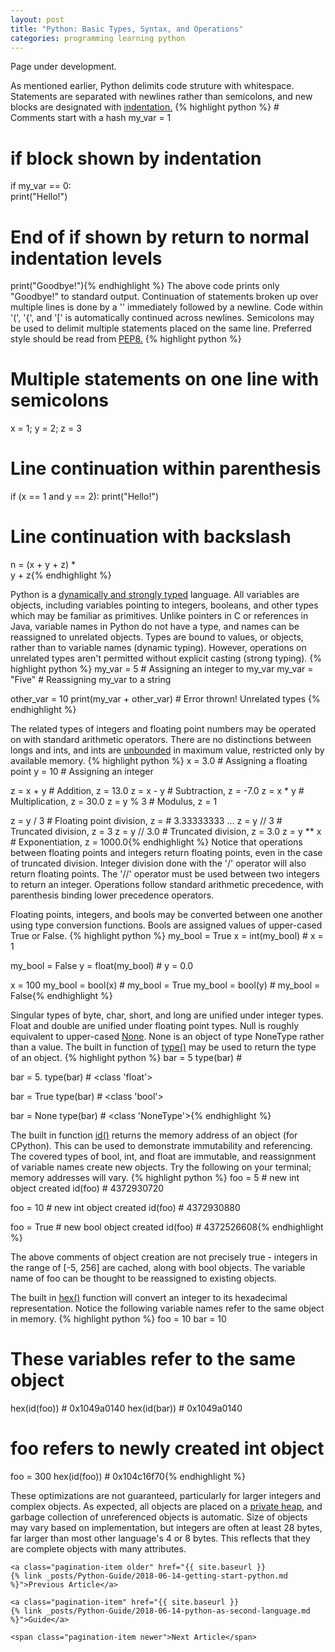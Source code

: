 ```yaml
---
layout: post
title: "Python: Basic Types, Syntax, and Operations"
categories: programming learning python
---
```

<p class="message">
    Page under development. 
</p>

<p>
As mentioned earlier, Python delimits code struture with whitespace. Statements
are separated with newlines rather than semicolons, and new blocks are
designated with 
<a href="https://www.python.org/dev/peps/pep-0008/#indentation" target="_blank">
indentation.</a>
{% highlight python %}
# Comments start with a hash
my_var = 1

# if block shown by indentation
if my_var == 0:             
    print("Hello!")         

# End of if shown by return to normal indentation levels
print("Goodbye!"){% endhighlight %} 
The above code prints only "Goodbye!" to standard output. Continuation of
statements broken up over multiple lines is done by a '\' immediately followed
by a newline. Code within '(', '{', and '[' is automatically continued across
newlines. Semicolons may be used to delimit multiple statements
placed on the same line. Preferred style should be read from 
<a href="https://www.python.org/dev/peps/pep-0008/" target="_blank">
PEP8.</a>
{% highlight python %}
# Multiple statements on one line with semicolons
x = 1; y = 2; z = 3

# Line continuation within parenthesis  
if (x == 1 and 
    y == 2): 
    print("Hello!")

# Line continuation with backslash 
n = (x + y + z) * \
    y + z{% endhighlight %} 
</p>

<p>
Python is a 
<a
href="https://pythonconquerstheuniverse.wordpress.com/2009/10/03/static-vs-dynamic-typing-of-programming-languages/"
target="_blank">
dynamically and strongly typed</a> language. All variables are objects, 
including variables pointing to integers, booleans,
and other types which may be familiar as primitives. Unlike pointers in C or
references in Java, variable names in Python do not have a type, and
names can be reassigned to unrelated objects. Types are bound to values, or
objects, rather than
to variable names (dynamic typing). However, operations on unrelated
types aren't permitted without explicit casting (strong typing). 
{% highlight python %}
my_var = 5                  # Assigning an integer to my_var
my_var = "Five"             # Reassigning my_var to a string

other_var = 10 
print(my_var + other_var)   # Error thrown! Unrelated types {% endhighlight %}
</p>

<p>
The related types of integers and floating point numbers may be operated on with
standard arithmetic operators. There are no distinctions between longs and ints,
and ints are 
<a
href="https://www.geeksforgeeks.org/what-is-maximum-possible-value-of-an-integer-in-python/"
target="_blank">unbounded</a> in maximum value, restricted only by available memory.
{% highlight python %}
x = 3.0                     # Assigning a floating point
y = 10                      # Assigning an integer

z = x + y                   # Addition, z = 13.0
z = x - y                   # Subtraction, z = -7.0 
z = x * y                   # Multiplication, z = 30.0
z = y % 3                   # Modulus, z = 1

z = y / 3                   # Floating point division, z = 
                            #   3.33333333 ... 
z = y // 3                  # Truncated division, z = 3
z = y // 3.0                # Truncated division, z = 3.0
z = y ** x                  # Exponentiation, z = 1000.0{% endhighlight %}
Notice that operations between floating points and integers return
floating points, even in the case of truncated division. Integer division done
with the '/' operator will also return floating points. The '//' operator must be used
between two integers to return an integer. Operations follow standard arithmetic
precedence, with parenthesis binding lower precedence operators. 
</p>

<p>
Floating points, integers, and bools may be converted between one
another using type conversion functions. Bools are assigned values of
upper-cased True or False. 
{% highlight python %}
my_bool = True
x = int(my_bool)            # x = 1

my_bool = False
y = float(my_bool)          # y = 0.0

x = 100
my_bool = bool(x)           # my_bool = True
my_bool = bool(y)           # my_bool = False{% endhighlight %}
</p>

<p>
Singular types of byte, char, short, and long are unified under integer types. Float
and double are unified under floating point types. Null is roughly equivalent to
upper-cased 
<a href="https://www.pythoncentral.io/python-null-equivalent-none/"
target="_blank">None</a>. None is an object of type NoneType rather than a
value. The built in function of 
<a href="https://docs.python.org/3/library/functions.html#type" target="_blank">
type()</a>
may be used to return the type of an object. 
{% highlight python %}
bar = 5 
type(bar)                   # <class 'int'>

bar = 5.
type(bar)                   # <class 'float'>

bar = True
type(bar)                   # <class 'bool'>

bar = None
type(bar)                   # <class 'NoneType'>{% endhighlight %}
</p>

<p>
The built in function 
<a href="https://docs.python.org/3/library/functions.html#id" target="_blank">
id()</a> returns the memory address of an object (for CPython). This can be used
to demonstrate immutability and referencing. The covered types of
bool, int, and float are immutable, and reassignment of variable names create
new objects. Try the following on your terminal; memory addresses will vary.
{% highlight python %}
foo = 5                     # new int object created
id(foo)                     # 4372930720 

foo = 10                    # new int object created
id(foo)                     # 4372930880

foo = True                  # new bool object created
id(foo)                     # 4372526608{% endhighlight %}


The above comments of object creation are not precisely true - integers in the
range of [-5, 256] are cached, along with bool objects. The variable name
of foo can be thought to be reassigned to existing objects. 
</p>

<p>
The built in 
<a href="https://docs.python.org/3/library/functions.html#hex"
target="_blank">hex()</a> function will convert an integer to its hexadecimal
representation. Notice the following variable names refer to the same object in
memory. 
{% highlight python %}
foo = 10
bar = 10

# These variables refer to the same object
hex(id(foo))                # 0x1049a0140
hex(id(bar))                # 0x1049a0140

# foo refers to newly created int object
foo = 300
hex(id(foo))                # 0x104c16f70{% endhighlight %}

These optimizations are not guaranteed, particularly for larger integers and complex objects.
As expected, all objects are placed on a 
<a href="https://docs.python.org/3/c-api/memory.html" target="_blank">private heap</a>,
and garbage collection of unreferenced objects is automatic. Size of
objects may vary based on implementation, but integers are often at least 28
bytes, far larger than most other language's 4 or 8 bytes. This reflects that
they are complete objects with many attributes. 
</p>

<div class="pagination">

    <a class="pagination-item older" href="{{ site.baseurl }}
    {% link _posts/Python-Guide/2018-06-14-getting-start-python.md %}">Previous Article</a>

    <a class="pagination-item" href="{{ site.baseurl }}
    {% link _posts/Python-Guide/2018-06-14-python-as-second-language.md %}">Guide</a>

    <span class="pagination-item newer">Next Article</span>

</div>

